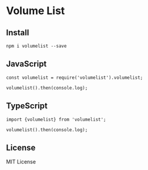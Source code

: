 # Volume List

## Install

```
npm i volumelist --save
```

## JavaScript

```
const volumelist = require('volumelist').volumelist;

volumelist().then(console.log);
```

## TypeScript

```
import {volumelist} from 'volumelist';

volumelist().then(console.log);
```

## License

MIT License